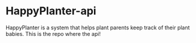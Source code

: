 # HappyPlanter-api
HappyPlanter is a system that helps plant parents keep track of their plant babies. This is the repo where the api!
